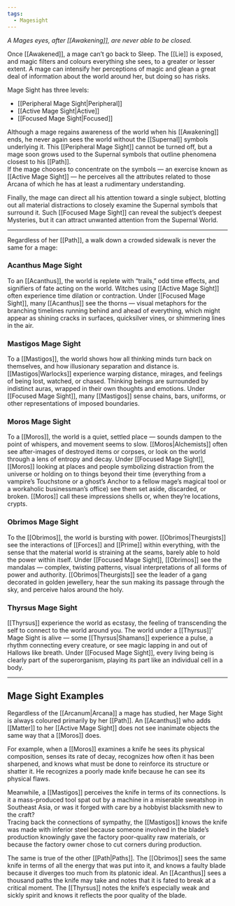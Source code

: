 ```yaml
---
tags:
  - Magesight
---
```

_A Mages eyes, after [[Awakening]], are never able to be closed._

Once [[Awakened]], a mage can’t go back to Sleep. The [[Lie]] is exposed, and magic filters and colours everything she sees, to a greater or lesser extent. A mage can intensify her perceptions of magic and glean a great deal of information about the world around her, but doing so has risks. 

Mage Sight has three levels: 
- [[Peripheral Mage Sight|Peripheral]] 
- [[Active Mage Sight|Active]] 
- [[Focused Mage Sight|Focused]]

Although a mage regains awareness of the world when his [[Awakening]] ends, he never again sees the world without the [[Supernal]] symbols underlying it. This [[Peripheral Mage Sight]] cannot be turned off, but a mage soon grows used to the Supernal symbols that outline phenomena closest to his [[Path]]. \
If the mage chooses to concentrate on the symbols — an exercise known as [[Active Mage Sight]] — he perceives all the attributes related to those Arcana of which he has at least a rudimentary understanding. 

Finally, the mage can direct all his attention toward a single subject, blotting out all material distractions to closely examine the Supernal symbols that surround it. Such [[Focused Mage Sight]] can reveal the subject’s deepest Mysteries, but it can attract unwanted attention from the Supernal World.

---

Regardless of her [[Path]], a walk down a crowded sidewalk is never the same for a mage:

### Acanthus Mage Sight

To an [[Acanthus]], the world is replete with “trails,” odd time effects, and signifiers of fate acting on the world. Witches using [[Active Mage Sight]] often experience time dilation or contraction. Under [[Focused Mage Sight]], many [[Acanthus]] see the thorns — visual metaphors for the branching timelines running behind and ahead of everything, which might appear as shining cracks in surfaces, quicksilver vines, or shimmering lines in the air.

### Mastigos Mage Sight

To a [[Mastigos]], the world shows how all thinking minds turn back on themselves, and how illusionary separation and distance is. [[Mastigos|Warlocks]] experience warping distance, mirages, and feelings of being lost, watched, or chased. Thinking beings are surrounded by indistinct auras, wrapped in their own thoughts and emotions. Under [[Focused Mage Sight]], many [[Mastigos]] sense chains, bars, uniforms, or other representations of imposed boundaries.

### Moros Mage Sight

To a [[Moros]], the world is a quiet, settled place — sounds dampen to the point of whispers, and movement seems to slow. [[Moros|Alchemists]] often see after-images of destroyed items or corpses, or look on the world through a lens of entropy and decay. Under [[Focused Mage Sight]], [[Moros]] looking at places and people symbolizing distraction from the universe or holding on to things beyond their time (everything from a vampire’s Touchstone or a ghost’s Anchor to a fellow mage’s magical tool or a workaholic businessman’s office) see them set aside, discarded, or broken. [[Moros]] call these impressions shells or, when they’re locations, crypts.

### Obrimos Mage Sight

To the [[Obrimos]], the world is bursting with power. [[Obrimos|Theurgists]] see the interactions of [[Forces]] and [[Prime]] within everything, with the sense that the material world is straining at the seams, barely able to hold the power within itself. Under [[Focused Mage Sight]], [[Obrimos]] see the mandalas — complex, twisting patterns, visual interpretations of all forms of power and authority. [[Obrimos|Theurgists]] see the leader of a gang decorated in golden jewellery, hear the sun making its passage through the sky, and perceive halos around the holy.

### Thyrsus Mage Sight

[[Thyrsus]] experience the world as ecstasy, the feeling of transcending the self to connect to the world around you. The world under a [[Thyrsus]]’ Mage Sight is alive — some [[Thyrsus|Shamans]] experience a pulse, a rhythm connecting every creature, or see magic lapping in and out of Hallows like breath. Under [[Focused Mage Sight]], every living being is clearly part of the superorganism, playing its part like an individual cell in a body.

---

## Mage Sight Examples

Regardless of the [[Arcanum|Arcana]] a mage has studied, her Mage Sight is always coloured primarily by her [[Path]]. An [[Acanthus]] who adds [[Matter]] to her [[Active Mage Sight]] does not see inanimate objects the same way that a [[Moros]] does.

For example, when a [[Moros]] examines a knife he sees its physical composition, senses its rate of decay, recognizes how often it has been sharpened, and knows what must be done to reinforce its structure or shatter it. He recognizes a poorly made knife because he can see its physical flaws.

Meanwhile, a [[Mastigos]] perceives the knife in terms of its connections. Is it a mass-produced tool spat out by a machine in a miserable sweatshop in Southeast Asia, or was it forged with care by a hobbyist blacksmith new to the craft? \
Tracing back the connections of sympathy, the [[Mastigos]] knows the knife was made with inferior steel because someone involved in the blade’s production knowingly gave the factory poor-quality raw materials, or because the factory owner chose to cut corners during production.

The same is true of the other [[Path|Paths]]. The [[Obrimos]] sees the same knife in terms of all the energy that was put into it, and knows a faulty blade because it diverges too much from its platonic ideal. An [[Acanthus]] sees a thousand paths the knife may take and notes that it is fated to break at a critical moment. The [[Thyrsus]] notes the knife’s especially weak and sickly spirit and knows it reflects the poor quality of the blade.

